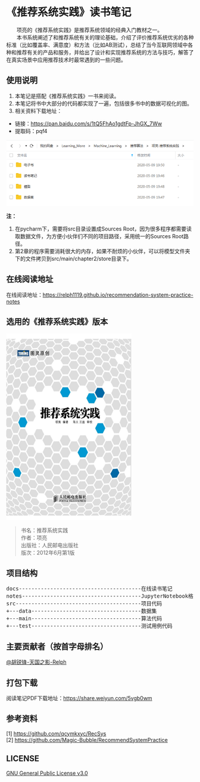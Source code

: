 # 《推荐系统实践》读书笔记
&emsp;&emsp;项亮的《推荐系统实践》是推荐系统领域的经典入门教材之一。  
&emsp;&emsp;本书系统阐述了和推荐系统有关的理论基础，介绍了评价推荐系统优劣的各种标准（比如覆盖率、满意度）和方法（比如AB测试），总结了当今互联网领域中各种和推荐有关的产品和服务，并给出了设计和实现推荐系统的方法与技巧，解答了在真实场景中应用推荐技术时最常遇到的一些问题。  

## 使用说明
1. 本笔记是搭配《推荐系统实践》一书来阅读。
2. 本笔记将书中大部分的代码都实现了一遍，包括很多书中的数据可视化的图。  
3. 相关资料下载地址：  
- 链接：https://pan.baidu.com/s/1tQ5FhAo1gdtFp-JhGX_7Ww 
- 提取码：pqf4  

<img src="docs/images/materials.png" width="697">

**注：**
1. 在pycharm下，需要将src目录设置成Sources Root，因为很多程序都需要读取数据文件，为方便小伙伴们不同的项目路径，采用统一的Sources Root路径。
2. 第2章的程序需要消耗很大的内存，如果不耐烦的小伙伴，可以将模型文件夹下的文件拷贝到src/main/chapter2/store目录下。

## 在线阅读地址
在线阅读地址：https://relph1119.github.io/recommendation-system-practice-notes

## 选用的《推荐系统实践》版本
<img src="docs/images/recommendation-system-practice-book.jpg" width="336" height= "500">


> 书名：推荐系统实践<br/>
> 作者：项亮<br/>
> 出版社：人民邮电出版社<br/>
> 版次：2012年6月第1版<br/>

## 项目结构
<pre>
docs---------------------------------------在线读书笔记
notes--------------------------------------JupyterNotebook格式读书笔记
src----------------------------------------项目代码
+---data-----------------------------------数据集
+---main-----------------------------------算法代码
+---test-----------------------------------测试用例代码
</pre>
## 主要贡献者（按首字母排名）
 [@胡锐锋-天国之影-Relph](https://github.com/Relph1119)

## 打包下载
阅读笔记PDF下载地址：https://share.weiyun.com/5vgb0wm

## 参考资料
[1] https://github.com/qcymkxyc/RecSys  
[2] https://github.com/Magic-Bubble/RecommendSystemPractice

## LICENSE
[GNU General Public License v3.0](https://github.com/relph1119/recommendation-system-practice-notes/blob/master/LICENSE)